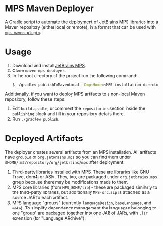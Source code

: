 # MPS Maven Deployer
A Gradle script to automate the deployment of JetBrains MPS libraries into a Maven repository (either local or
remote), in a format that can be used with [`mps-maven-plugin`](https://github.com/JetBrains/mps-maven-plugin).

# Usage

1. Download and install [JetBrains MPS](http://www.jetbrains.com/mps/).
2. Clone `maven-mps-deployer`.
3. In the root directory of the project run the following command:
   ```sh
   $ ./gradlew publishToMavenLocal -DmpsHome=<MPS installation directory>
   ```

Additionally, if you want to deploy MPS artifacts to a non-local Maven repository, follow these steps:
1. Edit `build.gradle`, uncomment the `repositories` section inside the `publishing` block and fill in your repository
   details there.
2. Run `./gradlew publish`.

# Deployed Artifacts
The deployer creates several artifacts from an MPS installation. All artifacts have `groupId` of `org.jetbrains.mps` so
you can find them under `$HOME/.m2/repository/org/jetbrains/mps` after deployment.

1. Third-party libraries installed with MPS. These are libraries like GNU Trove, dom4j or ASM. They, too, are packaged
   under `org.jetbrains.mps` group because there may be modifications made to them.
2. MPS core libraries (from `MPS_HOME/lib`) - these are packaged similarly to the third-party libraries, but
   additionally `MPS-src.zip` is attached as a source JAR to each artifact.
3. MPS language "groups" (currently `languageDesign`, `baseLanguage`, and `make`). To simplify dependency management
   the languages belonging to one "group" are packaged together into one JAR of JARs, with `.lar` extension (for
   "Language ARchive").

